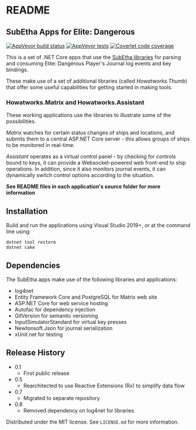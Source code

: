 # README #

## SubEtha Apps for Elite: Dangerous

[![AppVeyor build status](https://img.shields.io/appveyor/ci/johnnysaucepn/subetha-apps/master)](https://ci.appveyor.com/project/johnnysaucepn/subetha-apps/branch/master)
[![AppVeyor tests](https://img.shields.io/appveyor/tests/johnnysaucepn/subetha-apps/master)](https://ci.appveyor.com/project/johnnysaucepn/subetha-apps/build/tests?branch=master)
[![Coverlet code coverage](https://img.shields.io/codecov/c/github/johnnysaucepn/SubEtha.Apps/master)](https://codecov.io/gh/johnnysaucepn/SubEtha.Apps)

This is a set of .NET Core apps that use the [SubEtha libraries](https://github.com/johnnysaucepn/SubEtha) for parsing and consuming Elite: Dangerous Player's Journal log
events and key bindings.

These make use of a set of additional libraries (called *Howatworks.Thumb*) that offer some useful capabilities for getting started in making tools.

### Howatworks.Matrix and Howatworks.Assistant

These working applications use the libraries to illustrate some of the possibilities.

*Matrix* watches for certain status changes of ships and locations, and submits them to a central ASP.NET Core server - this allows groups of ships to be monitored in
real-time.

*Assistant* operates as a virtual control panel - by checking for controls bound to keys, it can provide a Websocket-powered web front-end to ship operations. In addition,
since it also monitors journal events, it can dynamically switch control options according to the situation.

**See README files in each application's source folder for more information**

## Installation

Build and run the applications using Visual Studio 2019+, or at the command line using:
```
dotnet tool restore
dotnet cake
```

## Dependencies

The SubEtha apps make use of the following libraries and applications:
* log4net
* Entity Framework Core and PostgreSQL for Matrix web site
* ASP.NET Core for web service hosting
* Autofac for dependency injection
* GitVersion for semantic versioning
* InputSimulatorStandard for virtual key presses
* Newtonsoft.Json for journal serialization
* xUnit.net for testing

## Release History

* 0.1
  * First public release
* 0.5
  * Rearchitected to use Reactive Extensions (Rx) to simplify data flow
* 0.7
  * Migrated to separate repository
* 0.8
  * Removed dependency on log4net for libraries
  
Distributed under the MIT license. See ``LICENSE.md`` for more information.
